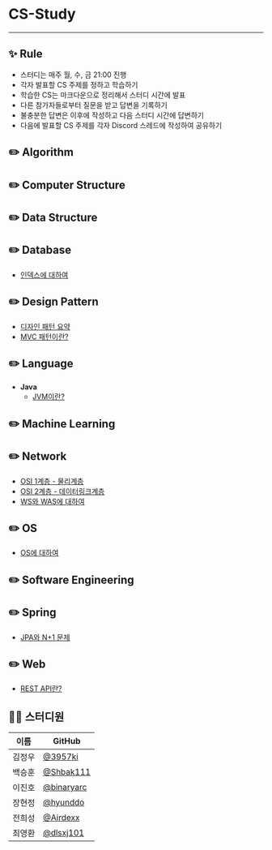 # CS-Study

---

## ✨ Rule

- 스터디는 매주 월, 수, 금 21:00 진행
- 각자 발표할 CS 주제를 정하고 학습하기
- 학습한 CS는 마크다운으로 정리해서 스터디 시간에 발표
- 다른 참가자들로부터 질문을 받고 답변을 기록하기
- 불충분한 답변은 이후에 작성하고 다음 스터디 시간에 답변하기
- 다음에 발표할 CS 주제를 각자 Discord 스레드에 작성하여 공유하기

## ✏️ Algorithm

## ✏️ Computer Structure

## ✏️ Data Structure

## ✏️ Database

- [인덱스에 대하여](https://github.com/SeaMonkeyPlus/CS-Study/blob/main/Database/Index.md)

## ✏️ Design Pattern

- [디자인 패턴 요약](https://github.com/SeaMonkeyPlus/CS-Study/blob/main/Design%20Pattern/summary/%EB%94%94%EC%9E%90%EC%9D%B8%20%ED%8C%A8%ED%84%B4%2028d70798acca809ca526cddd6e08fec8.md)
- [MVC 패턴이란?](https://github.com/SeaMonkeyPlus/CS-Study/blob/main/Design%20Pattern/MVC.md)

## ✏️ Language

- **Java**
  - [JVM이란?](https://github.com/SeaMonkeyPlus/CS-Study/blob/main/Language/Java/JVM.md)

## ✏️ Machine Learning

## ✏️ Network

- [OSI 1계층 - 물리계층](https://github.com/SeaMonkeyPlus/CS-Study/blob/main/Network/OSI_1%EA%B3%84%EC%B8%B5.md)
- [OSI 2계층 - 데이터링크계층](https://github.com/SeaMonkeyPlus/CS-Study/blob/main/Network/OSI_2%EA%B3%84%EC%B8%B5.md)
- [WS와 WAS에 대하여](https://github.com/SeaMonkeyPlus/CS-Study/blob/main/Network/WS%EC%99%80%20WAS.md)

## ✏️ OS

- [OS에 대하여](https://github.com/SeaMonkeyPlus/CS-Study/blob/main/OS/OS.md)

## ✏️ Software Engineering

## ✏️ Spring

- [JPA와 N+1 문제](https://github.com/SeaMonkeyPlus/CS-Study/blob/main/Spring/JPA/JPA_N%2B1.md)

## ✏️ Web

- [REST API란?](https://github.com/SeaMonkeyPlus/CS-Study/blob/main/Web/REST-API.md)

## 👨‍💻 스터디원

| 이름   | GitHub                                     |
| ------ | ------------------------------------------ |
| 김정우 | [@3957ki](https://github.com/3957ki)       |
| 백승훈 | [@Shbak111](https://github.com/Shbak111)   |
| 이진호 | [@binaryarc](https://github.com/binaryarc) |
| 장현정 | [@hyunddo](https://github.com/hyunddo)     |
| 전희성 | [@Airdexx](https://github.com/Airdexx)     |
| 최영환 | [@dlsxj101](https://github.com/dlsxj101)   |
